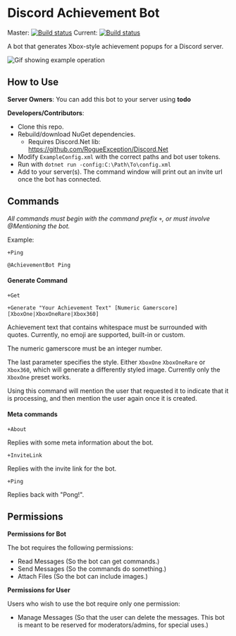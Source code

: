 # Discord Achievement Bot
Master: [![Build status](https://ci.appveyor.com/api/projects/status/9ap9d3d2cb6uw36s/branch/master?svg=true)](https://ci.appveyor.com/project/Chris-Johnston/discordachievementbot/branch/master)
Current: [![Build status](https://ci.appveyor.com/api/projects/status/9ap9d3d2cb6uw36s?svg=true)](https://ci.appveyor.com/project/Chris-Johnston/discordachievementbot)

A bot that generates Xbox-style achievement popups for a Discord server.

![Gif showing example operation][ExampleGif]

## How to Use

**Server Owners**: You can add this bot to your server using **todo**

**Developers/Contributors**:

- Clone this repo.
- Rebuild/download NuGet dependencies.
  - Requires Discord.Net lib: https://github.com/RogueException/Discord.Net
- Modify `ExampleConfig.xml` with the correct paths and bot user tokens.
- Run with `dotnet run -config:C:\Path\To\config.xml`
- Add to your server(s). The command window will print out an invite url once the bot has connected.


## Commands

_All commands must begin with the command prefix `+`, or must involve @Mentioning the bot._

Example:

```
+Ping

@AchievementBot Ping
```

#### Generate Command

```
+Get

+Generate "Your Achievement Text" [Numeric Gamerscore] [XboxOne|XboxOneRare|Xbox360]
```

Achievement text that contains whitespace must be surrounded with quotes. Currently,
no emoji are supported, built-in or custom.

The numeric gamerscore must be an integer number.

The last parameter specifies the style. Either `XboxOne` `XboxOneRare` or `Xbox360`,
which will generate a differently styled image. Currently only the `XboxOne`
preset works.

Using this command will mention the user that requested it to indicate that it is processing, and then mention the user again once it is created.

#### Meta commands

```
+About
```

Replies with some meta information about the bot.

```
+InviteLink
```

Replies with the invite link for the bot.

```
+Ping
```

Replies back with "Pong!".


## Permissions

**Permissions for Bot**

The bot requires the following permissions:

- Read Messages (So the bot can get commands.)
- Send Messages (So the commands do something.)
- Attach Files (So the bot can include images.)

**Permissions for User**

Users who wish to use the bot require only one permission:

- Manage Messages (So that the user can delete the messages. This bot is meant to be reserved for moderators/admins, for special uses.)

[ExampleGif]: http://i.imgur.com/9lzwx6j.gif
